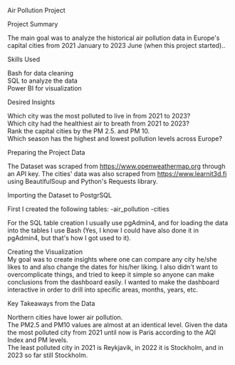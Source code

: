 Air Pollution Project

Project Summary

The main goal was to analyze the historical air pollution data in Europe's capital cities from 2021 January to 2023 June (when this project started)..

Skills Used

Bash for data cleaning    
SQL to analyze the data    
Power BI for visualization    

Desired Insights

Which city was the most polluted to live in from 2021 to 2023?    
Which city had the healthiest air to breath from 2021 to 2023?    
Rank the capital cities by the PM 2.5. and PM 10.    
Which season has the highest and lowest pollution levels across Europe?    

Preparing the Project Data

The Dataset was scraped from https://www.openweathermap.org through an API key.
The cities' data was also scraped from https://www.learnit3d.fi using BeautifulSoup and Python's Requests library.

Importing the Dataset to PostgrSQL

First I created the following tables:
-air_pollution
-cities

For the SQL table creation I usually use pgAdmin4, and for loading the data into the tables I use Bash (Yes, I know I could have also done it in pgAdmin4, but that's how I got used to it).


Creating the Visualization    
My goal was to create insights where one can compare any city he/she likes to and also change the dates for his/her liking.
I also didn't want to overcomplicate things, and tried to keep it simple so anyone can make conclusions from the dashboard easily.
I wanted to make the dashboard interactive in order to drill into specific areas, months, years, etc.


Key Takeaways from the Data

Northern cities have lower air pollution.            
The PM2.5 and PM10 values are almost at an identical level.
Given the data the most polluted city from 2021 until now is Paris according to the AQI Index and PM levels.                    
The least polluted city in 2021 is Reykjavik, in 2022 it is Stockholm, and in 2023 so far still Stockholm.

